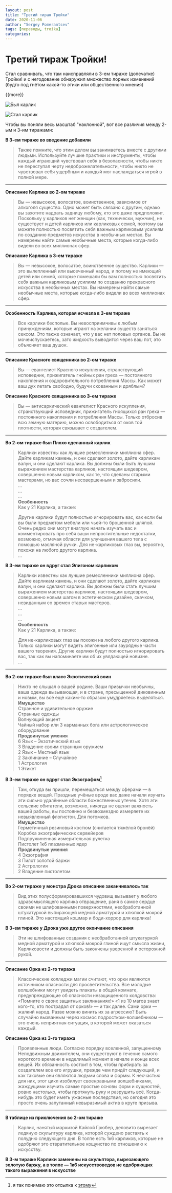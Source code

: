 ```yaml
---
layout: post
title: "Третий тираж Тройки"
date: 2020-11-06
author: "Sergey Pomerantsev"
tags: [переводы, troika]
categories:
---
```


# Третий тираж Тройки!

Стал сравнивать, что там наисправляли в 3-ем тираже (допечатке) Тройки! и с негодование обнаружил множество лорных изменений (будто под гнётом какой-то этики или общественного мнения)

{{more}}

![Был карлик](/assets/images/_troika-gnome-1.jpg)

![Стал карлик](/assets/images/_troika-gnome-2.jpg)

Чтобы вы поняли весь масштаб "наклонной", вот все различия между 2-ым и 3-им тиражами:

**В 3-ем тираже во введение добавили**

> Также помните, что этим делом вы занимаетесь вместе с другими людьми. Используйте лучшие практики и инструменты, чтобы каждый играющий чувствовал себя в безопасности, чтобы никто не переступал черту недоброжелательности, чтобы никто не чувствовал себя ущербным и каждый мог наслаждаться игрой в полной мере.

---

**Описание Карлика во 2-ом тираже**

> Вы — невысокое, волосатое, воинственное, зависимое от алкоголя существо. Одно может быть связано с другим, однако вы захотите надрать задницу любому, кто это даже предположит. Поскольку у карликов нет женщин (как, технически, мужчин), не существует и детей карликов или карликовых семей, поэтому вы можете полностью посвятить себя важным карликовым усилиям по созданию предметов искусства в необычных местах. Вы намерены найти самые необычные места, которые когда-либо видели во всех миллионах сфер.

**Описание Карлика в 3-ем тираже**

> Вы — невысокое, волосатое, воинственное существо. Карлики — это вылепленный или высеченный народ, и потому не имеющий детей или семей, которые помешали бы вам полностью посвятить себя важным карликовым усилиям по созданию прекрасного искусства в необычных местах. Вы намерены найти самые необычные места, которые когда-либо видели во всех миллионах сфер.

---
 
**Особенность Карлика, которая исчезла в 3-ем тираже**

> Все карлики бесполые. Вы невосприимчивы к любым принуждениям, которые играют на желании существ заняться сексом. Это также означает, что у вас нет половых органов. Вы не мочеиспускаетесь, зато жидкость выводится через ваш пот, это объясняет ваш душок.

---

**Описание Красного священника во 2-ом тираже**

> Вы — евангелист Красного искупления, странствующий исповедник, прижигатель гнойных ран греха — постоянного накопления и оздоровительного потребления Массы. Как может ваш дух летать свободно, будучи скованным и дряблым?

**Описание Красного священника во 3-ем тираже**

> Вы — антисаркический евангелист Красного искупления, странствующий исповедник, прижигатель гноящихся ран греха — постоянного накопления и потребления Массы. Только отбросив всю земную материю, можно освободиться от оков той плотности, которая связывает с создателем.

---

**Во 2-ом тираже был Плохо сделанный карлик**

> Карлики известны как лучшие ремесленники миллиона сфер. Дайте карликам камень, и они сделают золото, дайте карликам валун, и они сделают карлика. Вы должны были быть лучшим выражением мастерства карликов, настоящим шедевром, совершенно новым карликом, как те, что сделаны старыми мастерами, но вас сочли несовершенным и забросили.  
> ...  
> ...  
> ...  
> **Особенность**  
> Как у 21 Карлика, а также:
>
> Другие карлики будут полностью игнорировать вас, как если бы вы были предметом мебели или чьей-то брошенной шляпой. Очень редко они могут внаглую начать изучать вас и комментировать про себя ваши непростительные недостатки, возможно, отмечая области для улучшения вашего тела с помощью масляной ручки. Для не-карликовых глаз вы, вероятно, похожи на любого другого карлика.  
> ...  

**В 3-ем тираже он вдруг стал Эпигоном карликом**

> Карлики известны как лучшие ремесленники миллиона сфер. Дайте карликам камень, и они сделают золото, дайте карликам валун, и они сделают карлика. Вы должны были стать лучшим выражением мастерства карликов, настоящим шедевром, совершенно новым шагом в эстетическом дизайне, скачком, невиданным со времен старых мастеров.  
> ...  
> ...  
> ...  
> **Особенность**  
> Как у 21 Карлика, а также:
>
> Для не-карликовых глаз вы похожи на любого другого карлика. Только карлики могут видеть эпигонные или заурядные части вашего творения. Другие карлики будут полностью игнорировать вас, так как вы напоминаете им об их увядающей новизне.  
> ...  

---

**Во 2-ом тираже был класс Экзотический воин**

> Никто не слышал о вашей родине. Ваши привычки необычны, ваша одежда вызывающая, и в стране, пресыщенной диковинным и новым, вы всё ещё каким-то образом умудряетесь выделяться.  
> **Имущество**  
> Странное и удивительное оружие  
> Странные одежды  
> Волнующий акцент  
> Чайный набор или 3 карманных бога или астрологическое оборудование  
> **Продвинутые умения**  
> 6 Язык – Экзотический язык  
> 3 Владение своим странным оружием  
> 2 Язык – Местный язык  
> 2 Заклинание – Случайное  
> 1 Астрология  
> 1 Этикет  

**В 3-ем тираже он вдруг стал Экзографом[^1]**

[^1]: я так понимаю это отсылка к [этому](https://tardis.fandom.com/wiki/Exography)

> Там, откуда вы пришли, перемещаться между сферами — в порядке вещей. Праздные учёные вроде вас даже начали изучать эти сильно удалённые области божественных утечек. Хотя эти сельские обитатели, возможно, никогда не оценят важность вашей работы, вы постоянно и безвозмездно измеряете их невыявленный флогистон. Для потомков.  
> **Имущество**  
> Герметичный резиновый костюм (считается тяжёлой бронёй)  
> Коробка экзографических сервейеров  
> Подпружиненная измерительная рулетка  
> Пистолет 
> 1к6 плазменных ядер  
> **Продвинутые умения**  
> 4 Экзография  
> 3 Пилот золотой баржи  
> 2 Астрология  
> 2 Владение пистолетом

---

**Во 2-ом тираже у монстра Дрока описание заканчивалось так**

> Вид этих полусформировавшихся чудовищ вызывает у любого здравомыслящего карлика отвращение, раня в самое сердце своими не шлифованными поверхностями, необработанной штукатуркой выпирающей медной арматурой и хлюпкой мокрой глиной. Это настоящий кошмар и боди-хоррор для карлика!

**В 3-ем тираже у Дрока уже другое окончание описания**

> Эти не шлифованные создания с необработанной штукатуркой медной арматурой и хлюпкой мокрой глиной ищут смысла жизни, Карликовости и должны быть закончены уверенной и осторожной рукой.

---

**Описание Орка из 2-го тиража**

> Классические колледжи магии считают, что орки являются источником опасности для просветительства. Все молодые волшебники могут увидеть плакаты в общей комнате, предупреждающие об опасности незащищенного колдовства: «Помните о своих защитных заклинаниях!» «1 из 10 магов знает кого-то, кто пострадал от орков!» — и так далее. Сами орки — жалкий народ. Разве можно винить их за агрессию? Быть случайно вызванным через космос подростком-волшебником — это очень неприятная ситуация, в которой может оказаться каждый.

**Описание Орка из 3-го тиража**

> Проявленные люди. Согласно порядку вселенной, запущенному Неподвижным движителем, они существуют в течение самого короткого времени в неделимый момент в начале и конце всех вещей. Их обязанность состоит в том, чтобы прибирать за создателем все его игрушки, прежде чем придёт следующий, и как таковые они являются людьми слова и формы. К несчастью для них, этот цикл изобилует своенравными волшебниками, жаждущими изучить самые простые основы форм и сущностей, ровно настолько, чтобы протянуть руку и разрушить всё. Когда-нибудь это будет иметь ужасные последствия, но сегодня это просто очень запутанный невыразимый актив в круге призыва.

---

**В таблице из приключения во 2-ом тираже**

> Карлик, нанятый маркизой Кайлой Грюбер, деловито вырезает ледяную скульптуру карлика, которой суждено растаять к полудню следующего дня. В толпе есть 1к6 карликов, которые не одобряют это отвратительное кощунство по отношению к искусству.

**В 3-м тираже Карлики заменены на скульптора, вырезающего золотую баржу, а в толпе — 1к6 искусствоведов не одобряющих такого выражения в искусстве**

